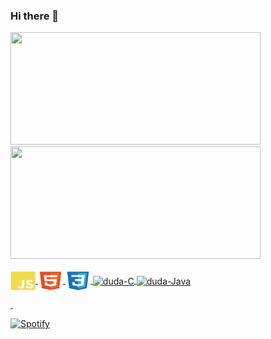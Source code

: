 ### Hi there 👋

<div align="">
  <a href="https://github.com/duda-amaral">
  <img height="180em" width="400em" src="https://github-readme-stats.vercel.app/api?username=duda-amaral&show_icons=true&theme=radical&include_all_commits=true&count_private=true"/>
  <img height="180em" width="400em" src="https://github-readme-stats.vercel.app/api/top-langs/?username=duda-amaral&layout=compact&langs_count=7&theme=radical"/>
</div>
  
  <div style="display: inline_block"><br>
  <img align="center" alt="duda-Js" height="30" width="40" src="https://raw.githubusercontent.com/devicons/devicon/master/icons/javascript/javascript-plain.svg">
  <img align="center" alt="duda-HTML" height="30" width="40" src="https://raw.githubusercontent.com/devicons/devicon/master/icons/html5/html5-original.svg">
  <img align="center" alt="duda-CSS" height="30" width="40" src="https://raw.githubusercontent.com/devicons/devicon/master/icons/css3/css3-original.svg">
  <img align="center" alt="duda-C" height="" width="" src="https://img.shields.io/badge/C-00599C?style=for-the-badge&logo=c&logoColor=white">
  <img align="center" alt="duda-Java" height="" width="" src="https://img.shields.io/badge/Java-ED8B00?style=for-the-badge&logo=openjdk&logoColor=white"> 
  <!-- <img align="right" alt="duda-pic" height="150" style="border-radius:50px;" src="https://64.media.tumblr.com/be29f926a00a80a3414ff095a59d9b2b/803551463703bce3-97/s540x810/1e3641d1f5a43462843343cfb250c22fa9c02442.gifv?width=676&height=676"> -->
</div>
       
&nbsp;<div align="left" height="40" width="40">
  [![Spotify](https://novatorem-duda-amaral.vercel.app/api/spotify?background_color=0d1117&border_color=ffffff)](https://open.spotify.com/user/fcksadgirl)
</div>
